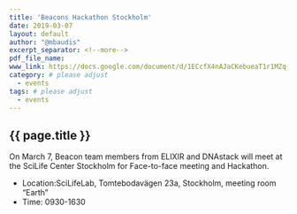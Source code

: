 ```yaml
---
title: 'Beacons Hackathon Stockholm'
date: 2019-03-07
layout: default
author: "@mbaudis"
excerpt_separator: <!--more-->
pdf_file_name:
www_link: https://docs.google.com/document/d/1ECcfX4nAJaCKebueaT1r1MZq-keTklcycDhLPE1AUvw/edit#
category: # please adjust
  - events
tags: # please adjust
  - events
---
```


## {{ page.title }}

On March 7, Beacon team members from ELIXIR and DNAstack will meet at the SciLife Center Stockholm for Face-to-face meeting and Hackathon.

<!--more-->

* Location:SciLifeLab, Tomtebodavägen 23a, Stockholm, meeting room “Earth”
* Time: 0930-1630
